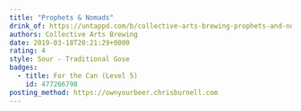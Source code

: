 ```yaml
---
title: "Prophets & Nomads"
drink_of: https://untappd.com/b/collective-arts-brewing-prophets-and-nomads/1954616
authors: Collective Arts Brewing
date: 2019-03-18T20:21:29+0000
rating: 4
style: Sour - Traditional Gose
badges:
  - title: For the Can (Level 5)
    id: 477266798
posting_method: https://ownyourbeer.chrisburnell.com
---
```


